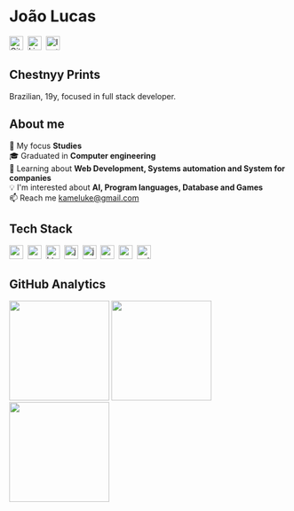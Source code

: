 # João Lucas
<a href="https://www.github.com/Lucassz18" target="_blank"><img src="https://img.shields.io/badge/GitHub-100000?style=flat&logo=github&logoColor=white" alt="GitHub Badge" height="25"></a>&nbsp;
<a href="https://www.linkedin.com/in/https://www.linkedin.com/in/joaolucassz/" target="_blank"><img src="https://img.shields.io/badge/LinkedIn-0077B5?style=flat&logo=linkedin&logoColor=white" alt="LinkedIn Badge" height="25"></a>&nbsp;
<a href="https://www.instagram.com/https://www.instagram.com/joaolucas_sz/" target="_blank"><img src="https://img.shields.io/badge/Instagram-E4405F?style=flat&logo=instagram&logoColor=white" alt="Instagram Badge" height="25"></a>&nbsp;

## Chestnyy Prints
Brazilian, 19y, focused in  full stack developer.

## About me
🔭&nbsp;My focus **Studies**
<br/>🎓&nbsp;Graduated in **Computer engineering**
<br/>🌱&nbsp;Learning about **Web Development, Systems automation and System for companies**
<br/>💡&nbsp;I'm interested about **AI, Program languages, Database and Games**
<br/>📫&nbsp;Reach me [kameluke@gmail.com](mailto:kameluke@gmail.com)

## Tech Stack
<img src="https://img.shields.io/badge/Canva-05122A?style=flat&logo=canva" alt="canva Badge" height="25">&nbsp;
<img src="https://img.shields.io/badge/Css3-05122A?style=flat&logo=css3" alt="css3 Badge" height="25">&nbsp;
<img src="https://img.shields.io/badge/Html5-05122A?style=flat&logo=html5" alt="html5 Badge" height="25">&nbsp;
<img src="https://img.shields.io/badge/Java-05122A?style=flat&logo=java" alt="java Badge" height="25">&nbsp;
<img src="https://img.shields.io/badge/Javascript-05122A?style=flat&logo=javascript" alt="javascript Badge" height="25">&nbsp;
<img src="https://img.shields.io/badge/Mysql-05122A?style=flat&logo=mysql" alt="mysql Badge" height="25">&nbsp;
<img src="https://img.shields.io/badge/Nodejs-05122A?style=flat&logo=node.js" alt="nodejs Badge" height="25">&nbsp;
<img src="https://img.shields.io/badge/Python-05122A?style=flat&logo=python" alt="python Badge" height="25">&nbsp;

## GitHub Analytics
<div>
<img height="180em" src="https://github-readme-stats.vercel.app/api?username=Lucassz18&theme=gruvbox&show_icons=true&count_private=true">
<img height="180em" src="https://github-readme-stats.vercel.app/api/top-langs/?username=Lucassz18&theme=dracula&layout=compact&langs_count=4">
<img height="180em" src="https://github-readme-streak-stats.herokuapp.com/?user=Lucassz18&theme=dracula">
</div>
